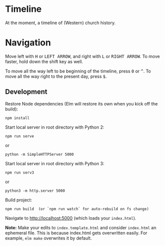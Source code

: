 # Timeline

At the moment, a timeline of (Western) church history.

# Navigation

Move left with <kbd>H</kbd> or <kbd>LEFT ARROW</kbd>, and right with
<kbd>L</kbd> or <kbd>RIGHT ARROW</kbd>. To move faster, hold down the shift key
as well.

To move all the way left to be beginning of the timeline, press <kbd>0</kbd> or
<kbd>^</kbd>. To move all the way right to the present day, press <kbd>$</kbd>.

## Development

Restore Node dependencies (Elm will restore its own when you kick off the
build):

    npm install

Start local server in root directory with Python 2:

    npm run serve

or

    python -m SimpleHTTPServer 5000

Start local server in root directory with Python 3:

    npm run serv3

or

    python3 -m http.server 5000

Build project:

    npm run build  (or `npm run watch` for auto-rebuild on fs change)

Navigate to <http://localhost:5000> (which loads your `index.html`).

**Note:** Make your edits to `index.template.html` and consider `index.html` an
ephemeral file. This is because index.html gets overwritten easily. For
example, `elm make` overwrites it by default.
